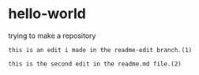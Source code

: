# hello-world
trying to make a repository 
`````
this is an edit i made in the readme-edit branch.(1)
`````
```
this is the second edit in the readme.md file.(2) 
